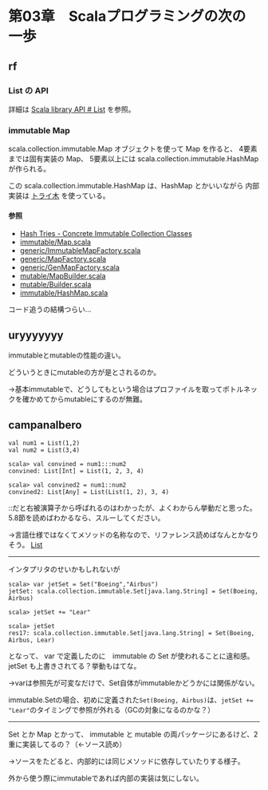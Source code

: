 # 第03章　Scalaプログラミングの次の一歩

## rf

### List の API

詳細は [Scala library API # List](http://www.scala-lang.org/api/current/#scala.collection.immutable.List) を参照。

### immutable Map

scala.collection.immutable.Map オブジェクトを使って Map を作ると、
4要素までは固有実装の Map、
5要素以上には scala.collection.immutable.HashMap が作られる。

この scala.collection.immutable.HashMap は、HashMap とかいいながら
内部実装は [トライ木](http://ja.wikipedia.org/wiki/%E3%83%88%E3%83%A9%E3%82%A4%E6%9C%A8) を使っている。

#### 参照

 * [Hash Tries - Concrete Immutable Collection Classes](http://docs.scala-lang.org/overviews/collections/concrete-immutable-collection-classes.html#hash-tries)
 * [immutable/Map.scala](https://github.com/scala/scala/blob/v2.11.2/src/library/scala/collection/immutable/Map.scala)
 * [generic/ImmutableMapFactory.scala](https://github.com/scala/scala/blob/v2.11.2/src/library/scala/collection/generic/ImmutableMapFactory.scala)
 * [generic/MapFactory.scala](https://github.com/scala/scala/blob/v2.11.2/src/library/scala/collection/generic/MapFactory.scala)
 * [generic/GenMapFactory.scala](https://github.com/scala/scala/blob/v2.11.2/src/library/scala/collection/generic/GenMapFactory.scala)
 * [mutable/MapBuilder.scala](https://github.com/scala/scala/blob/v2.11.2/src/library/scala/collection/mutable/MapBuilder.scala)
 * [mutable/Builder.scala](https://github.com/scala/scala/blob/v2.11.2/src/library/scala/collection/mutable/Builder.scala)
 * [immutable/HashMap.scala](https://github.com/scala/scala/blob/v2.11.2/src/library/scala/collection/immutable/HashMap.scala)

コード追うの結構つらい...


## uryyyyyyy

immutableとmutableの性能の違い。

どういうときにmutableの方が是とされるのか。

→基本immutableで、どうしてもという場合はプロファイルを取ってボトルネックを確かめてからmutableにするのが無難。


## campanalbero
```
val num1 = List(1,2)
val num2 = List(3,4)

scala> val convined = num1:::num2
convined: List[Int] = List(1, 2, 3, 4)

scala> val convined2 = num1::num2
convined2: List[Any] = List(List(1, 2), 3, 4)
```
::だと右被演算子から呼ばれるのはわかったが、よくわからん挙動だと思った。5.8節を読めばわかるなら、スルーしてください。

→言語仕様ではなくてメソッドの名称なので、リファレンス読めばなんとかなりそう。
[List](http://www.scala-lang.org/api/current/#scala.collection.immutable.List)

----

インタプリタのせいかもしれないが
```
scala> var jetSet = Set("Boeing","Airbus")
jetSet: scala.collection.immutable.Set[java.lang.String] = Set(Boeing, Airbus)

scala> jetSet += "Lear"

scala> jetSet
res17: scala.collection.immutable.Set[java.lang.String] = Set(Boeing, Airbus, Lear)
```
となって、 var で定義したのに　immutable の Set が使われることに違和感。jetSet も上書きされてる？挙動もはてな。

→varは参照先が可変なだけで、Set自体がimmutableかどうかには関係がない。

immutable.Setの場合、初めに定義された`Set(Boeing, Airbus)`は、`jetSet += "Lear"`のタイミングで参照が外れる（GCの対象になるのかな？）

----

Set とか Map とかって、 immutable と mutable の両パッケージにあるけど、2重に実装してるの？（←ソース読め）

→ソースをたどると、内部的には同じメソッドに依存していたりする様子。

外から使う際にimmutableであれば内部の実装は気にしない。
